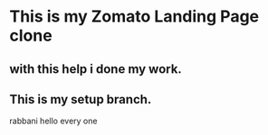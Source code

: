 # This is my Zomato Landing Page clone

## with this help i done my work.

## This is my setup branch.
rabbani
hello every one


